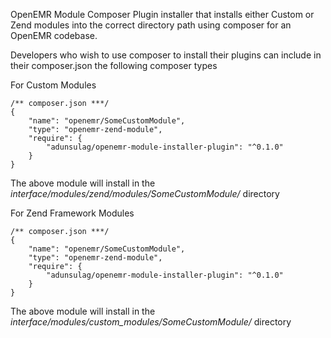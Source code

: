 OpenEMR Module Composer Plugin installer that installs either Custom or Zend modules into the correct directory path using composer for an OpenEMR codebase.

Developers who wish to use composer to install their plugins can include in their composer.json the following composer types

For Custom Modules

```
/** composer.json ***/
{
    "name": "openemr/SomeCustomModule",
    "type": "openemr-zend-module",
    "require": {
        "adunsulag/openemr-module-installer-plugin": "^0.1.0"
    }
}
```
The above module will install in the *interface/modules/zend/modules/SomeCustomModule/* directory

For Zend Framework Modules

```
/** composer.json ***/
{
    "name": "openemr/SomeCustomModule",
    "type": "openemr-zend-module",
    "require": {
        "adunsulag/openemr-module-installer-plugin": "^0.1.0"
    }
}
```
The above module will install in the *interface/modules/custom_modules/SomeCustomModule/* directory
